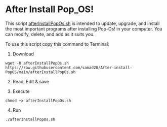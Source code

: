# After Install Pop_OS!
This script [afterInstallPopOs.sh](https://github.com/samad20/After_Install_Pop_OS/blob/main/afterInstallPopOs.sh) is intended to update, upgrade, and install the most important programs after installing Pop-Os! in your computer. You can modify, delete, and add as it suits you. 

To use this script copy this command to Terminal:

 1. Download
```
wget -O afterInstallPopOs.sh https://raw.githubusercontent.com/samad20/After-install-PopOS/main/afterInstallPopOs.sh
```
 2. Read, Edit & save
 
 
 3. Execute
```
chmod +x afterInstallPopOs.sh
```
 4. Run
```
./afterInstallPopOs.sh
